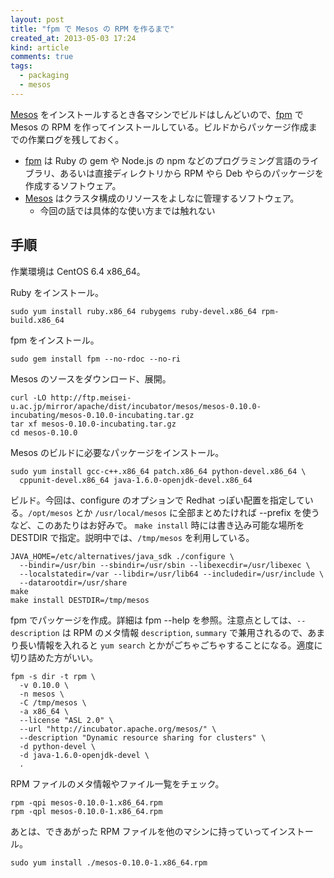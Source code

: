 ```yaml
---
layout: post
title: "fpm で Mesos の RPM を作るまで"
created_at: 2013-05-03 17:24
kind: article
comments: true
tags:
  - packaging
  - mesos
---
```


[Mesos] をインストールするとき各マシンでビルドはしんどいので、[fpm] で Mesos の RPM を作ってインストールしている。ビルドからパッケージ作成までの作業ログを残しておく。

<!-- more -->

- [fpm] は Ruby の gem や Node.js の npm などのプログラミング言語のライブラリ、あるいは直接ディレクトリから RPM やら Deb やらのパッケージを作成するソフトウェア。
- [Mesos] はクラスタ構成のリソースをよしなに管理するソフトウェア。
  - 今回の話では具体的な使い方までは触れない

## 手順

作業環境は CentOS 6.4 x86\_64。

 Ruby をインストール。

    sudo yum install ruby.x86_64 rubygems ruby-devel.x86_64 rpm-build.x86_64

fpm をインストール。

    sudo gem install fpm --no-rdoc --no-ri

Mesos のソースをダウンロード、展開。

    curl -LO http://ftp.meisei-u.ac.jp/mirror/apache/dist/incubator/mesos/mesos-0.10.0-incubating/mesos-0.10.0-incubating.tar.gz
    tar xf mesos-0.10.0-incubating.tar.gz
    cd mesos-0.10.0

Mesos のビルドに必要なパッケージをインストール。

    sudo yum install gcc-c++.x86_64 patch.x86_64 python-devel.x86_64 \
      cppunit-devel.x86_64 java-1.6.0-openjdk-devel.x86_64

ビルド。今回は、configure のオプションで Redhat っぽい配置を指定している。`/opt/mesos` とか `/usr/local/mesos` に全部まとめたければ --prefix を使うなど、このあたりはお好みで。
`make install` 時には書き込み可能な場所を DESTDIR で指定。説明中では、`/tmp/mesos` を利用している。

    JAVA_HOME=/etc/alternatives/java_sdk ./configure \
      --bindir=/usr/bin --sbindir=/usr/sbin --libexecdir=/usr/libexec \
      --localstatedir=/var --libdir=/usr/lib64 --includedir=/usr/include \
      --datarootdir=/usr/share
    make
    make install DESTDIR=/tmp/mesos

fpm でパッケージを作成。詳細は fpm --help を参照。注意点としては、`--description` は RPM のメタ情報 `description`, `summary` で兼用されるので、あまり長い情報を入れると `yum search` とかがごちゃごちゃすることになる。適度に切り詰めた方がいい。

    fpm -s dir -t rpm \
      -v 0.10.0 \
      -n mesos \
      -C /tmp/mesos \
      -a x86_64 \
      --license "ASL 2.0" \
      --url "http://incubator.apache.org/mesos/" \
      --description "Dynamic resource sharing for clusters" \
      -d python-devel \
      -d java-1.6.0-openjdk-devel \
      .

RPM ファイルのメタ情報やファイル一覧をチェック。

    rpm -qpi mesos-0.10.0-1.x86_64.rpm
    rpm -qpl mesos-0.10.0-1.x86_64.rpm

あとは、できあがった RPM ファイルを他のマシンに持っていってインストール。

    sudo yum install ./mesos-0.10.0-1.x86_64.rpm

[Mesos]: http://incubator.apache.org/mesos/
[fpm]: https://github.com/jordansissel/fpm
